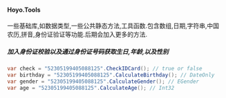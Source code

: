 ﻿#### Hoyo.Tools

一些基础库,如数据类型,一些公共静态方法,工具函数.包含数组,日期,字符串,中国农历,拼音,身份证验证等功能.后期会加入更多的方法.

##### 加入身份证校验以及通过身份证号码获取生日,年龄,以及性别
```csharp
var check = "52305199405088125".CheckIDCard(); // true or false
var birthday = "52305199405088125".CalculateBirthday(); // DateOnly
var gender = "52305199405088125".CalculateGender(); // EGender
var age = "52305199405088125".CalculateAge(); // Int32
```